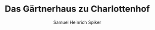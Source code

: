 ---
image: /assets/images/spiker/46b.jpg
author: Samuel Heinrich Spiker
artist: 
engraver: 
title: "Das Gärtnerhaus zu Charlottenhof"
subtitle: 
tags:
  - Mansion
layout: post
---